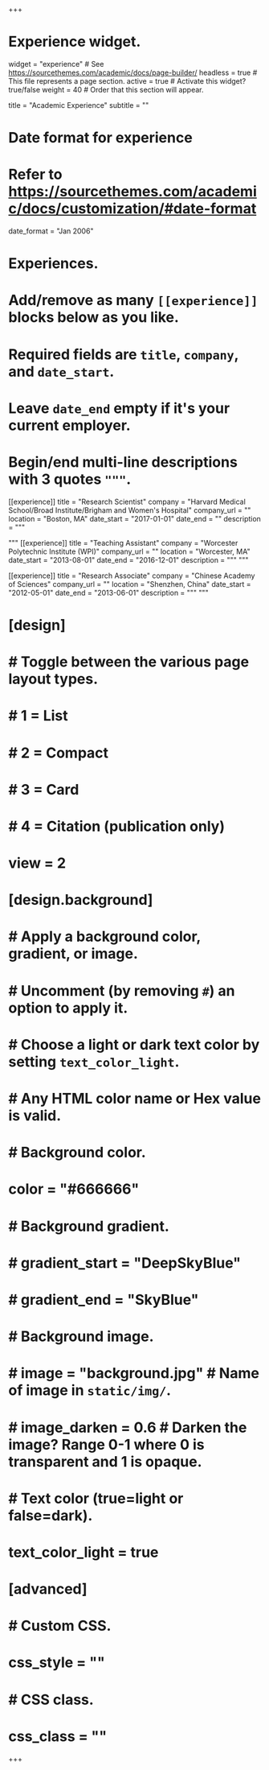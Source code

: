 +++
# Experience widget.
widget = "experience"  # See https://sourcethemes.com/academic/docs/page-builder/
headless = true  # This file represents a page section.
active = true  # Activate this widget? true/false
weight = 40  # Order that this section will appear.

title = "Academic Experience"
subtitle = ""

# Date format for experience
#   Refer to https://sourcethemes.com/academic/docs/customization/#date-format
date_format = "Jan 2006"

# Experiences.
#   Add/remove as many `[[experience]]` blocks below as you like.
#   Required fields are `title`, `company`, and `date_start`.
#   Leave `date_end` empty if it's your current employer.
#   Begin/end multi-line descriptions with 3 quotes `"""`.
[[experience]]
  title = "Research Scientist"
  company = "Harvard Medical School/Broad Institute/Brigham and Women's Hospital"
  company_url = ""
  location = "Boston, MA"
  date_start = "2017-01-01"
  date_end = ""
  description = """
 
"""
[[experience]]
  title = "Teaching Assistant"
  company = "Worcester Polytechnic Institute (WPI)"
  company_url = ""
  location = "Worcester, MA"
  date_start = "2013-08-01"
  date_end = "2016-12-01"
  description = """
"""

[[experience]]
  title = "Research Associate"
  company = "Chinese Academy of Sciences"
  company_url = ""
  location = "Shenzhen, China"
  date_start = "2012-05-01"
  date_end = "2013-06-01"
  description = """
"""

# 
# [design]
#   # Toggle between the various page layout types.
#   #   1 = List
#   #   2 = Compact
#   #   3 = Card
#   #   4 = Citation (publication only)
#   view = 2
#   
# [design.background]
#   # Apply a background color, gradient, or image.
#   #   Uncomment (by removing `#`) an option to apply it.
#   #   Choose a light or dark text color by setting `text_color_light`.
#   #   Any HTML color name or Hex value is valid.
#     
#   # Background color.
#   color = "#666666"
#   
#   # Background gradient.
#   # gradient_start = "DeepSkyBlue"
#   # gradient_end = "SkyBlue"
#   
#   # Background image.
#   # image = "background.jpg"  # Name of image in `static/img/`.
#   # image_darken = 0.6  # Darken the image? Range 0-1 where 0 is transparent and 1 is opaque.
# 
#   # Text color (true=light or false=dark).
#   text_color_light = true
#   
# [advanced]
#  # Custom CSS. 
#  css_style = ""
#  
#  # CSS class.
#  css_class = ""
+++
